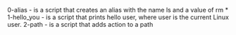 0-alias - is a script that creates an alias with the name ls and a value of rm *
1-hello_you - is a script that prints hello user, where user is the current Linux user.
2-path - is a script that adds action to a path